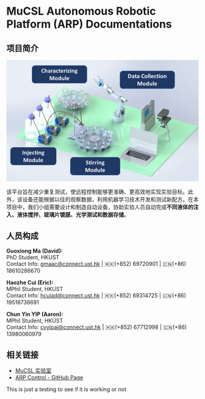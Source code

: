 # MuCSL Autonomous Robotic Platform (ARP) Documentations

## 项目简介

![Autonomous Robotic Platform Model](./img/ARP.png)

该平台旨在减少重复测试，使远程控制能够更准确、更高效地实现实验目标。此外，该设备还能根据以往的观察数据，利用机器学习技术开发和测试新配方。在本项目中，我们小组需要设计和制造自动设备，协助实验人员自动完成**不同液体的注入、液体搅拌、玻璃片镀膜、光学测试和数据存储**。

## 人员构成

**Guoxiong Ma (David):**    
PhD Student, HKUST  
Contact Info: gmaac@connect.ust.hk | 🇭🇰(+852) 69720901 | 🇨🇳(+86) 18610286670

**Haozhe Cui (Eric):**           
MPhil Student, HKUST  
Contact Info: hcuiad@connect.ust.hk | 🇭🇰(+852) 69314725 | 🇨🇳(+86) 19518736691

**Chun Yin YIP (Aaron):**  
MPhil Student, HKUST  
Contact Info: cyyipai@connect.ust.hk | 🇭🇰(+852) 67712998 | 🇨🇳(+86) 13980060979

## 相关链接

- [MuCSL 实验室](https://mucslab-dev.hkust.edu.hk/)
- [ARP Control - GitHub Page](https://github.com/Ericc99/RoboticPlatform)

This is just a testing to see if it is working or not
